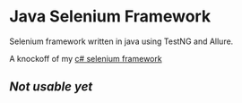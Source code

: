 # Java Selenium Framework 
Selenium framework written in java using TestNG and Allure.

A knockoff of my [c# selenium framework](https://github.com/pljjy/selenium-framework-dotnet)

## *Not usable yet*